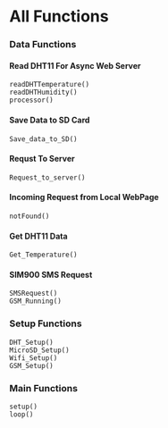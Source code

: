 
# All Functions

### Data Functions
#### Read DHT11 For Async Web Server
    readDHTTemperature()
    readDHTHumidity()
    processor()
#### Save Data to SD Card
    Save_data_to_SD()
#### Requst To Server
    Request_to_server()
#### Incoming Request from Local WebPage
    notFound()
#### Get DHT11 Data
    Get_Temperature()
#### SIM900 SMS Request
    SMSRequest()
    GSM_Running()

### Setup Functions
    DHT_Setup()
    MicroSD_Setup()
    Wifi_Setup()
    GSM_Setup()

### Main Functions
    setup()
    loop()
    
